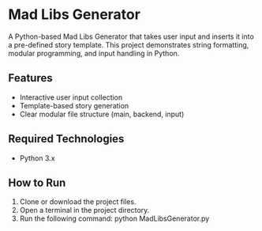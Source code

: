 # Mad Libs Generator

A Python-based Mad Libs Generator that takes user input and inserts it into a pre-defined story template. This project demonstrates string formatting, modular programming, and input handling in Python.

## Features
- Interactive user input collection
- Template-based story generation
- Clear modular file structure (main, backend, input)

## Required Technologies
- Python 3.x

## How to Run
1. Clone or download the project files.  
2. Open a terminal in the project directory.  
3. Run the following command: python MadLibsGenerator.py

